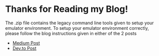 # Thanks for Reading my Blog!

The .zip file contains the legacy command line tools given to setup your emulator environment.
To setup your emulator environment correctly, please follow the blog instructions given in either of the 2 posts
- [Medium Post](https://singhuddeshyaofficial.medium.com/deploying-android-emulators-on-aws-ec2-1-3-arm-architecture-and-genymotion-solutions-for-a-2ef3238542d5)
- [Dev.to Post](https://dev.to/uds5501/deploying-android-emulators-on-aws-ec2-1-3-arm-architecture-and-genymotion-solutions-for-a-solo-developer-32p3)
